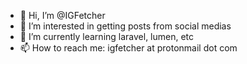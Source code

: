 - 👋 Hi, I’m @IGFetcher
- 👀 I’m interested in getting posts from social medias
- 🌱 I’m currently learning laravel, lumen, etc
- 📫 How to reach me: igfetcher at protonmail dot com
